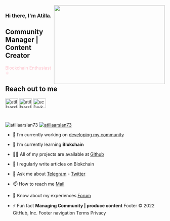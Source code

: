 <img src="https://user-images.githubusercontent.com/84801169/184735982-e55ad9dd-44a8-45ce-bce2-cb8a6a154627.jpg" align="right" width="350" height="250">


### Hi there, I'm Atilla. 

## Community Manager | Content Creator

<font color="pink">Blockchain Enthusiast :atom_symbol: </font>


## Reach out to me

<a href="https://twitter.com/atillaarslan73" target="blank"><img align="center" src="https://raw.githubusercontent.com/rahuldkjain/github-profile-readme-generator/master/src/images/icons/Social/twitter.svg" alt="atillaarslan73" height="30" width="40" /></a>
<a href="https://medium.com/@atillaarslan73" target="blank"><img align="center" src="https://raw.githubusercontent.com/rahuldkjain/github-profile-readme-generator/master/src/images/icons/Social/medium.svg" alt="atillaarslan73" height="30" width="40" /></a>
<a href="https://www.youtube.com/channel/UCfGI7en-Os-sN80YPAhiNyg" target="blank"><img align="center" src="https://raw.githubusercontent.com/rahuldkjain/github-profile-readme-generator/master/src/images/icons/Social/youtube.svg" alt="uc1vykhlufpaoghrwhjikrqg" height="30" width="40" /></a>

<br />

<p align="left"> <img src="https://komarev.com/ghpvc/?username=atillaarslan73&label=Profile%20views&color=0e75b6&style=flat" alt="atillaarslan73" /> <a href="https://twitter.com/atillaarslan73" target="blank"><img src="https://img.shields.io/twitter/follow/atillaarslan73?logo=twitter&style=for-the-badge" alt="atillaarslan73" /></a> 


- 🔭 I’m currently working on [developing my community](https://discord.gg/ruescommunity)

- 🌱 I’m currently learning **Blokchain**

- 👨‍💻 All of my projects are available at [Github](https://github.com/atillaarslan73?tab=repositories)

- 📝 I regularly write articles on Blokchain

- 💬 Ask me about [Telegram](https://t.me/atillarslan) - [Twitter](https://twitter.com/atillaarslan73)

- 📫 How to reach me [Mail](atillaarslan73@gmail.com)

- 📄 Know about my experiences [Forum](https://forum.rues.info/index.php)

- ⚡ Fun fact **Managing Community | produce content**
Footer
© 2022 GitHub, Inc.
Footer navigation
Terms
Privacy
